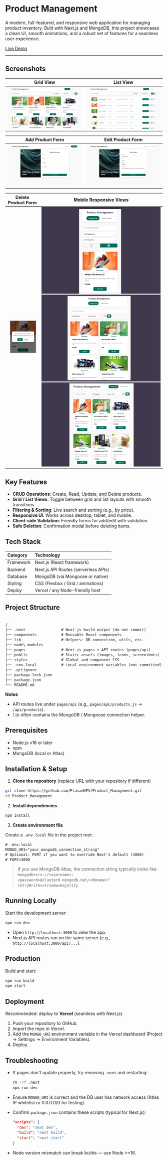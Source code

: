 # Product Management

A modern, full-featured, and responsive web application for managing product inventory. Built with Next.js and MongoDB, this project showcases a clean UI, smooth animations, and a robust set of features for a seamless user experience.

[Live Demo](https://productm.vercel.app/)

---

## Screenshots

| Grid View                               | List View                               |
| :-------------------------------------: | :-------------------------------------: |
| ![Grid View](./public/screenshots/grid.png) | ![List View](./public/screenshots/list.png) |

| Add Product Form                     | Edit Product Form                         |
| :---------------------------------------: | :---------------------------------------: |
| ![Add Form](./public/screenshots/add.png) | ![Edit Form](./public//screenshots/edit.png) |

| Delete Product Form                     | Mobile Responsive Views                   |
| :---------------------------------------: | :---------------------------------------: |
| ![Delete Form](./public/screenshots/delete.png) | ![Mobile 1](./public/screenshots/mv1.png) ![Mobile 2](./public/screenshots/mv2.png) ![Mobile 3](./public/screenshots/mv3.png) |



## Key Features

- **CRUD Operations**: Create, Read, Update, and Delete products.
- **Grid / List Views**: Toggle between grid and list layouts with smooth transitions.
- **Filtering & Sorting**: Live search and sorting (e.g., by price).
- **Responsive UI**: Works across desktop, tablet, and mobile.
- **Client-side Validation**: Friendly forms for add/edit with validation.
- **Safe Deletion**: Confirmation modal before deleting items.

## Tech Stack

| Category     | Technology                          |
| :----------- | :---------------------------------- |
| Framework    | Next.js (React framework)           |
| Backend      | Next.js API Routes (serverless APIs)|
| Database     | MongoDB (via Mongoose or native)    |
| Styling      | CSS (Flexbox / Grid / animations)   |
| Deploy       | Vercel / any Node-friendly host     |

## Project Structure

```

/
├── .next                # Next.js build output (do not commit)
├── components           # Reusable React components
├── lib                  # Helpers: DB connection, utils, etc.
├── node\_modules
├── pages                # Next.js pages + API routes (pages/api)
├── public               # Static assets (images, icons, screenshots)
├── styles               # Global and component CSS
├── .env.local           # Local environment variables (not committed)
├── .gitignore
├── package-lock.json
├── package.json
└── README.md

````

**Notes**
- API routes live under `pages/api` (e.g., `pages/api/products.js` → `/api/products`).
- `lib` often contains the MongoDB / Mongoose connection helper.

## Prerequisites

- Node.js v16 or later
- npm
- MongoDB (local or Atlas)

## Installation & Setup

1. **Clone the repository** (replace URL with your repository if different)
```bash
git clone https://github.com/PrasadKPV/Product_Management.git
cd Product_Management
````

2. **Install dependencies**

```bash
npm install
```

3. **Create environment file**

Create a `.env.local` file in the project root:

```env
# .env.local
MONGO_URI="your_mongodb_connection_string"
# Optional: PORT if you want to override Next's default (3000)
# PORT=3000
```

> If you use MongoDB Atlas, the connection string typically looks like:
> `mongodb+srv://<username>:<password>@cluster0.mongodb.net/<dbname>?retryWrites=true&w=majority`

## Running Locally

Start the development server:

```bash
npm run dev
```

* Open `http://localhost:3000` to view the app.
* Next.js API routes run on the same server (e.g., `http://localhost:3000/api/...`).

## Production

Build and start:

```bash
npm run build
npm start
```

## Deployment

Recommended: deploy to **Vercel** (seamless with Next.js).

1. Push your repository to GitHub.
2. Import the repo in Vercel.
3. Add the `MONGO_URI` environment variable in the Vercel dashboard (Project → Settings → Environment Variables).
4. Deploy.

## Troubleshooting

* If pages don't update properly, try removing `.next` and restarting:

  ```bash
  rm -rf .next
  npm run dev
  ```
* Ensure `MONGO_URI` is correct and the DB user has network access (Atlas IP whitelist or 0.0.0.0/0 for testing).
* Confirm `package.json` contains these scripts (typical for Next.js):

  ```json
  "scripts": {
    "dev": "next dev",
    "build": "next build",
    "start": "next start"
  }
  ```
* Node version mismatch can break builds — use Node >=16.
